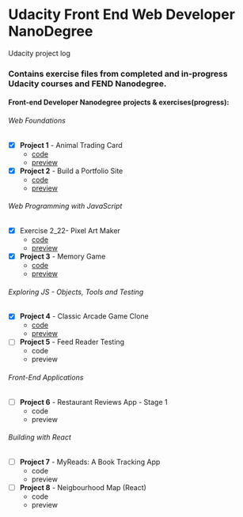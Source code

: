 # Udacity Front End Web Developer NanoDegree

Udacity project log

### Contains exercise files from completed and in-progress Udacity courses and FEND Nanodegree.

#### Front-end Developer Nanodegree projects & exercises(progress):

###### Web Foundations
- [x] **Project 1** - Animal Trading Card
  - [code](https://github.com/tonytettinger/Udacity-FEND-NanoDegree/tree/master/Project1-AnimalTradingCards)
  - [preview](http://tonytettinger.github.io/Udacity-FEND-NanoDegree/Project1-AnimalTradingCards/index.html)
- [x] **Project 2** - Build a Portfolio Site
  - [code](https://github.com/tonytettinger/Udacity-FEND-NanoDegree/tree/master/Project2-PortfolioSite)
  - [preview](http://tonytettinger.github.io/Udacity-FEND-NanoDegree/Project2-PortfolioSite/index.html)
###### Web Programming with JavaScript  

- [x] Exercise 2_22- Pixel Art Maker
  - [code](https://github.com/tonytettinger/Udacity-FEND-NanoDegree/tree/master/Exercise-2_22-PixelArtMakerProject)
  - [preview](http://tonytettinger.github.io/Udacity-FEND-NanoDegree/Exercise-2_22-PixelArtMakerProject/index.html)
- [x] **Project 3** - Memory Game
  - [code](https://github.com/tonytettinger/Udacity-FEND-NanoDegree/tree/master/Project3-MemoryGame)
  - [preview](https://tonytettinger.github.io/Udacity-FEND-NanoDegree/Project3-MemoryGame/index.html)
###### Exploring JS - Objects, Tools and Testing  
- [x] **Project 4** - Classic Arcade Game Clone
  - [code](https://github.com/tonytettinger/Udacity-FEND-NanoDegree/tree/master/Project4-ArcadeGame)
  - [preview](https://tonytettinger.github.io/Udacity-FEND-NanoDegree/Project4-ArcadeGame/index.html)
- [ ] **Project 5** - Feed Reader Testing
  - code
  - preview  
###### Front-End Applications  
- [ ] **Project 6** - Restaurant Reviews App - Stage 1
  - code
  - preview
###### Building with React  
- [ ] **Project 7** - MyReads: A Book Tracking App
  - code
  - preview  
- [ ] **Project 8** - Neigbourhood Map (React)
  - code
  - preview  
